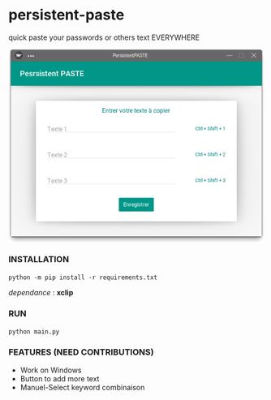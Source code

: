# persistent-paste
quick paste your passwords or others text EVERYWHERE

<img align="center" src="https://github.com/gaetan1903/persistent-paste/blob/main/preview/scr_1.png">

### INSTALLATION

`python -m pip install -r requirements.txt`

*dependance* : __xclip__


### RUN 

`python main.py`


### FEATURES (NEED CONTRIBUTIONS)

- Work on Windows
- Button to add more text
- Manuel-Select keyword combinaison


